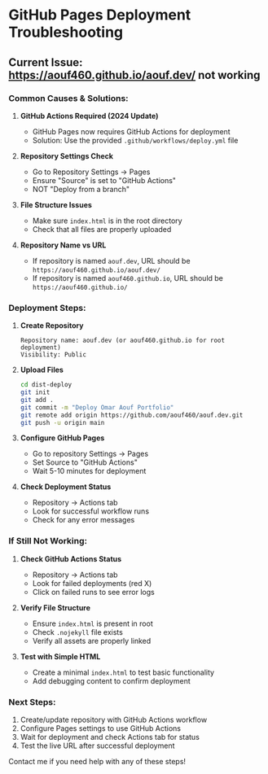 # GitHub Pages Deployment Troubleshooting

## Current Issue: https://aouf460.github.io/aouf.dev/ not working

### Common Causes & Solutions:

1. **GitHub Actions Required (2024 Update)**
   - GitHub Pages now requires GitHub Actions for deployment
   - Solution: Use the provided `.github/workflows/deploy.yml` file

2. **Repository Settings Check**
   - Go to Repository Settings → Pages
   - Ensure "Source" is set to "GitHub Actions"
   - NOT "Deploy from a branch"

3. **File Structure Issues**
   - Make sure `index.html` is in the root directory
   - Check that all files are properly uploaded

4. **Repository Name vs URL**
   - If repository is named `aouf.dev`, URL should be `https://aouf460.github.io/aouf.dev/`
   - If repository is named `aouf460.github.io`, URL should be `https://aouf460.github.io/`

### Deployment Steps:

1. **Create Repository**
   ```
   Repository name: aouf.dev (or aouf460.github.io for root deployment)
   Visibility: Public
   ```

2. **Upload Files**
   ```bash
   cd dist-deploy
   git init
   git add .
   git commit -m "Deploy Omar Aouf Portfolio"
   git remote add origin https://github.com/aouf460/aouf.dev.git
   git push -u origin main
   ```

3. **Configure GitHub Pages**
   - Go to repository Settings → Pages
   - Set Source to "GitHub Actions"
   - Wait 5-10 minutes for deployment

4. **Check Deployment Status**
   - Repository → Actions tab
   - Look for successful workflow runs
   - Check for any error messages

### If Still Not Working:

1. **Check GitHub Actions Status**
   - Repository → Actions tab
   - Look for failed deployments (red X)
   - Click on failed runs to see error logs

2. **Verify File Structure**
   - Ensure `index.html` is present in root
   - Check `.nojekyll` file exists
   - Verify all assets are properly linked

3. **Test with Simple HTML**
   - Create a minimal `index.html` to test basic functionality
   - Add debugging content to confirm deployment

### Next Steps:
1. Create/update repository with GitHub Actions workflow
2. Configure Pages settings to use GitHub Actions
3. Wait for deployment and check Actions tab for status
4. Test the live URL after successful deployment

Contact me if you need help with any of these steps!
